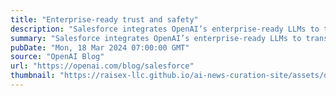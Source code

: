 ```yaml
---
title: "Enterprise-ready trust and safety"
description: "Salesforce integrates OpenAI’s enterprise-ready LLMs to transform customer applications."
summary: "Salesforce integrates OpenAI’s enterprise-ready LLMs to transform customer applications."
pubDate: "Mon, 18 Mar 2024 07:00:00 GMT"
source: "OpenAI Blog"
url: "https://openai.com/blog/salesforce"
thumbnail: "https://raisex-llc.github.io/ai-news-curation-site/assets/openai_logo.png"
---
```


